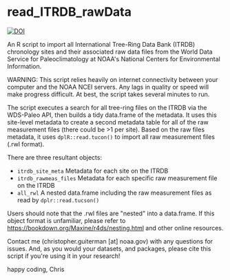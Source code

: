 
# read_ITRDB_rawData

[![DOI](https://zenodo.org/badge/625965443.svg)](https://zenodo.org/badge/latestdoi/625965443)

An R script to import all International Tree-Ring Data Bank (ITRDB) chronology sites and their associated raw data files from the World Data Service for Paleoclimatology at NOAA's National Centers for Environmental Information.

WARNING: This script relies heavily on internet connectivity between your computer and the NOAA NCEI servers. Any lags in quality or speed will make progress difficult. At best, the script takes several minutes to run.

The script executes a search for all tree-ring files on the ITRDB via the WDS-Paleo API, then builds a tidy data.frame of the metadata. It uses this site-level metadata to create a second metadata table for all of the raw measurement files (there could be >1 per site). Based on the raw files metadata, it uses `dplR::read.tucon()` to import all raw measurement files (.rwl format).

There are three resultant objects:
 * `itrdb_site_meta` Metadata for each site on the ITRDB
 * `itrdb_rawmeas_files` Metadata for each specific raw measurement file on the ITRDB
 * `all_rwl` A nested data.frame including the raw measurement files as read by `dplr::read.tucson()`
 
Users should note that the .rwl files are "nested" into a data.frame. If this object format is unfamiliar, please refer to https://bookdown.org/Maxine/r4ds/nesting.html and other online resources.

Contact me (christopher.guiterman [at] noaa.gov) with any questions for issues.
And, as you would your datasets, and packages, please cite this script if you're using it in your research! 

happy coding,
Chris

